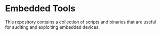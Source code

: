 Embedded Tools
==============

This repository contains a collection of scripts and binaries that are useful for auditing and exploiting embedded devices.
